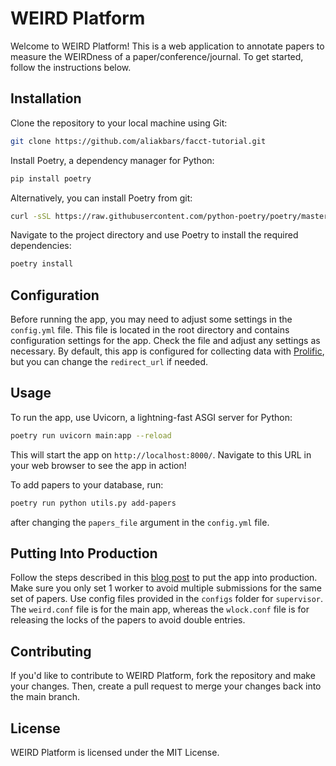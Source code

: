 # WEIRD Platform

Welcome to WEIRD Platform! This is a web application to annotate papers to measure the WEIRDness of a paper/conference/journal. To get started, follow the instructions below.

## Installation

Clone the repository to your local machine using Git:

```bash
git clone https://github.com/aliakbars/facct-tutorial.git
```

Install Poetry, a dependency manager for Python:
```bash
pip install poetry
```

Alternatively, you can install Poetry from git:
```bash
curl -sSL https://raw.githubusercontent.com/python-poetry/poetry/master/get-poetry.py | python -
```

Navigate to the project directory and use Poetry to install the required dependencies:
```bash
poetry install
```

## Configuration

Before running the app, you may need to adjust some settings in the `config.yml` file. This file is located in the root directory and contains configuration settings for the app. Check the file and adjust any settings as necessary. By default, this app is configured for collecting data with [Prolific](https://www.prolific.co/), but you can change the `redirect_url` if needed.

## Usage

To run the app, use Uvicorn, a lightning-fast ASGI server for Python:
```bash
poetry run uvicorn main:app --reload
```

This will start the app on `http://localhost:8000/`. Navigate to this URL in your web browser to see the app in action!

To add papers to your database, run:
```bash
poetry run python utils.py add-papers
```
after changing the `papers_file` argument in the `config.yml` file.

## Putting Into Production

Follow the steps described in this [blog post](https://dylancastillo.co/fastapi-nginx-gunicorn/#step-3-set-up-your-fastapi-app) to put the app into production. Make sure you only set 1 worker to avoid multiple submissions for the same set of papers. Use config files provided in the `configs` folder for `supervisor`. The `weird.conf` file is for the main app, whereas the `wlock.conf` file is for releasing the locks of the papers to avoid double entries.

## Contributing

If you'd like to contribute to WEIRD Platform, fork the repository and make your changes. Then, create a pull request to merge your changes back into the main branch.

## License

WEIRD Platform is licensed under the MIT License.